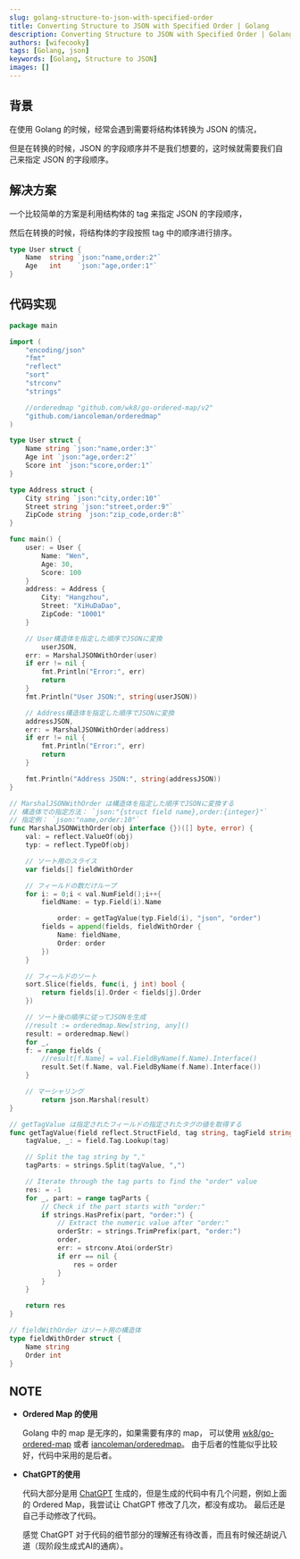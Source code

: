 ```yaml
---
slug: golang-structure-to-json-with-specified-order
title: Converting Structure to JSON with Specified Order | Golang
description: Converting Structure to JSON with Specified Order | Golang
authors: [wifecooky]
tags: [Golang, json]
keywords: [Golang, Structure to JSON]
images: []
---
```


## 背景

在使用 Golang 的时候，经常会遇到需要将结构体转换为 JSON 的情况，

但是在转换的时候，JSON 的字段顺序并不是我们想要的，这时候就需要我们自己来指定 JSON 的字段顺序。

## 解决方案

一个比较简单的方案是利用结构体的 tag 来指定 JSON 的字段顺序，

然后在转换的时候，将结构体的字段按照 tag 中的顺序进行排序。

```go
type User struct {
    Name  string `json:"name,order:2"`
    Age   int    `json:"age,order:1"`
}
```

## 代码实现

```go
package main

import (
    "encoding/json"
    "fmt"
    "reflect"
    "sort"
    "strconv"
    "strings"

    //orderedmap "github.com/wk8/go-ordered-map/v2"
    "github.com/iancoleman/orderedmap"
)

type User struct {
    Name string `json:"name,order:3"`
    Age int `json:"age,order:2"`
    Score int `json:"score,order:1"`
}

type Address struct {
    City string `json:"city,order:10"`
    Street string `json:"street,order:9"`
    ZipCode string `json:"zip_code,order:8"`
}

func main() {
    user: = User {
        Name: "Wen",
        Age: 30,
        Score: 100
    }
    address: = Address {
        City: "Hangzhou",
        Street: "XiHuDaDao",
        ZipCode: "10001"
    }

    // User構造体を指定した順序でJSONに変換
        userJSON,
    err: = MarshalJSONWithOrder(user)
    if err != nil {
        fmt.Println("Error:", err)
        return
    }
    fmt.Println("User JSON:", string(userJSON))

    // Address構造体を指定した順序でJSONに変換
    addressJSON,
    err: = MarshalJSONWithOrder(address)
    if err != nil {
        fmt.Println("Error:", err)
        return
    }

    fmt.Println("Address JSON:", string(addressJSON))
}

// MarshalJSONWithOrder は構造体を指定した順序でJSONに変換する
// 構造体での指定方法： `json:"{struct field name},order:{integer}"`
// 指定例： `json:"name,order:10"`
func MarshalJSONWithOrder(obj interface {})([] byte, error) {
    val: = reflect.ValueOf(obj)
    typ: = reflect.TypeOf(obj)

    // ソート用のスライス
    var fields[] fieldWithOrder

    // フィールドの数だけループ
    for i: = 0;i < val.NumField();i++{
        fieldName: = typ.Field(i).Name

            order: = getTagValue(typ.Field(i), "json", "order")
        fields = append(fields, fieldWithOrder {
            Name: fieldName,
            Order: order
        })
    }

    // フィールドのソート
    sort.Slice(fields, func(i, j int) bool {
        return fields[i].Order < fields[j].Order
    })

    // ソート後の順序に従ってJSONを生成
    //result := orderedmap.New[string, any]()
    result: = orderedmap.New()
    for _,
    f: = range fields {
        //result[f.Name] = val.FieldByName(f.Name).Interface()
        result.Set(f.Name, val.FieldByName(f.Name).Interface())
    }

    // マーシャリング
        return json.Marshal(result)
}

// getTagValue は指定されたフィールドの指定されたタグの値を取得する
func getTagValue(field reflect.StructField, tag string, tagField string) int {
    tagValue, _: = field.Tag.Lookup(tag)

    // Split the tag string by ","
    tagParts: = strings.Split(tagValue, ",")

    // Iterate through the tag parts to find the "order" value
    res: = -1
    for _, part: = range tagParts {
        // Check if the part starts with "order:"
        if strings.HasPrefix(part, "order:") {
            // Extract the numeric value after "order:"
            orderStr: = strings.TrimPrefix(part, "order:")
            order,
            err: = strconv.Atoi(orderStr)
            if err == nil {
                res = order
            }
        }
    }

    return res
}

// fieldWithOrder はソート用の構造体
type fieldWithOrder struct {
    Name string
    Order int
}
```

## NOTE

- **Ordered Map 的使用**

  Golang 中的 map 是无序的，如果需要有序的 map，
  可以使用 [wk8/go-ordered-map](https://github.com/wk8/go-ordered-map) 或者 [iancoleman/orderedmap](https://github.com/iancoleman/orderedmap)。
  由于后者的性能似乎比较好，代码中采用的是后者。

- **ChatGPT的使用**

  代码大部分是用 [ChatGPT](https://chat.openai.com/) 生成的，但是生成的代码中有几个问题，例如上面的 Ordered Map，我尝试让 ChatGPT 修改了几次，都没有成功。
  最后还是自己手动修改了代码。

  感觉 ChatGPT 对于代码的细节部分的理解还有待改善，而且有时候还胡说八道（现阶段生成式AI的通病）。
